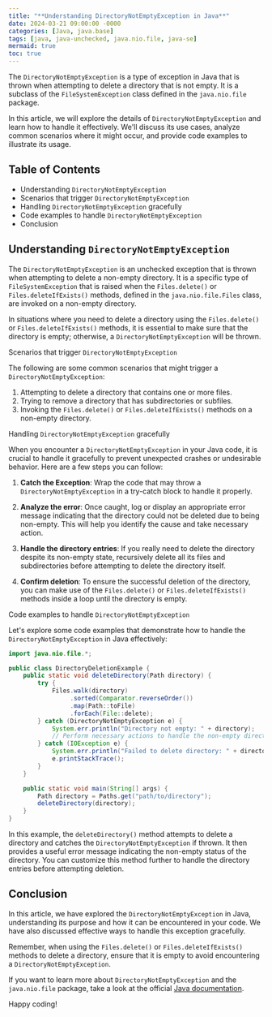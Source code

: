 ```yaml
---
title: "**Understanding DirectoryNotEmptyException in Java**"
date: 2024-03-21 09:00:00 -0000
categories: [Java, java.base]
tags: [java, java-unchecked, java.nio.file, java-se]
mermaid: true
toc: true
---
```



The `DirectoryNotEmptyException` is a type of exception in Java that is thrown when attempting to delete a directory that is not empty. It is a subclass of the `FileSystemException` class defined in the `java.nio.file` package.

In this article, we will explore the details of `DirectoryNotEmptyException` and learn how to handle it effectively. We'll discuss its use cases, analyze common scenarios where it might occur, and provide code examples to illustrate its usage.

## Table of Contents
- Understanding `DirectoryNotEmptyException`
- Scenarios that trigger `DirectoryNotEmptyException`
- Handling `DirectoryNotEmptyException` gracefully
- Code examples to handle `DirectoryNotEmptyException`
- Conclusion

## Understanding `DirectoryNotEmptyException`

The `DirectoryNotEmptyException` is an unchecked exception that is thrown when attempting to delete a non-empty directory. It is a specific type of `FileSystemException` that is raised when the `Files.delete()` or `Files.deleteIfExists()` methods, defined in the `java.nio.file.Files` class, are invoked on a non-empty directory.

In situations where you need to delete a directory using the `Files.delete()` or `Files.deleteIfExists()` methods, it is essential to make sure that the directory is empty; otherwise, a `DirectoryNotEmptyException` will be thrown.

Scenarios that trigger `DirectoryNotEmptyException`

The following are some common scenarios that might trigger a `DirectoryNotEmptyException`:

1. Attempting to delete a directory that contains one or more files.
2. Trying to remove a directory that has subdirectories or subfiles.
3. Invoking the `Files.delete()` or `Files.deleteIfExists()` methods on a non-empty directory.

Handling `DirectoryNotEmptyException` gracefully

When you encounter a `DirectoryNotEmptyException` in your Java code, it is crucial to handle it gracefully to prevent unexpected crashes or undesirable behavior. Here are a few steps you can follow:

1. **Catch the Exception**: Wrap the code that may throw a `DirectoryNotEmptyException` in a try-catch block to handle it properly.

2. **Analyze the error**: Once caught, log or display an appropriate error message indicating that the directory could not be deleted due to being non-empty. This will help you identify the cause and take necessary action.

3. **Handle the directory entries**: If you really need to delete the directory despite its non-empty state, recursively delete all its files and subdirectories before attempting to delete the directory itself.

4. **Confirm deletion**: To ensure the successful deletion of the directory, you can make use of the `Files.delete()` or `Files.deleteIfExists()` methods inside a loop until the directory is empty.

Code examples to handle `DirectoryNotEmptyException`

Let's explore some code examples that demonstrate how to handle the `DirectoryNotEmptyException` in Java effectively:

```java
import java.nio.file.*;

public class DirectoryDeletionExample {
    public static void deleteDirectory(Path directory) {
        try {
            Files.walk(directory)
                 .sorted(Comparator.reverseOrder())
                 .map(Path::toFile)
                 .forEach(File::delete);
        } catch (DirectoryNotEmptyException e) {
            System.err.println("Directory not empty: " + directory);
            // Perform necessary actions to handle the non-empty directory
        } catch (IOException e) {
            System.err.println("Failed to delete directory: " + directory);
            e.printStackTrace();
        }
    }

    public static void main(String[] args) {
        Path directory = Paths.get("path/to/directory");
        deleteDirectory(directory);
    }
}
```

In this example, the `deleteDirectory()` method attempts to delete a directory and catches the `DirectoryNotEmptyException` if thrown. It then provides a useful error message indicating the non-empty status of the directory. You can customize this method further to handle the directory entries before attempting deletion.

## Conclusion

In this article, we have explored the `DirectoryNotEmptyException` in Java, understanding its purpose and how it can be encountered in your code. We have also discussed effective ways to handle this exception gracefully.

Remember, when using the `Files.delete()` or `Files.deleteIfExists()` methods to delete a directory, ensure that it is empty to avoid encountering a `DirectoryNotEmptyException`.

If you want to learn more about `DirectoryNotEmptyException` and the `java.nio.file` package, take a look at the official [Java documentation](https://docs.oracle.com/en/java/javase/11/docs/api/java.base/java/nio/file/DirectoryNotEmptyException.html).

Happy coding!